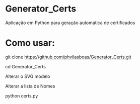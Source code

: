 # Generator_Certs
Aplicação em Python para geração automática de certificados
# Como usar:
git clone https://github.com/phvilasboas/Generator_Certs.git

cd Generator_Certs

Alterar o SVG modelo

Alterar a lista de Nomes

python certs.py

